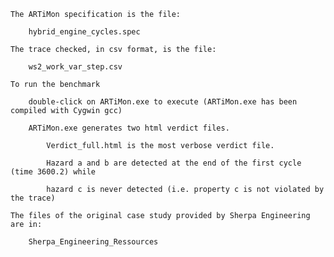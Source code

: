 
	The ARTiMon specification is the file:
	
		hybrid_engine_cycles.spec
		
	The trace checked, in csv format, is the file:
	
		ws2_work_var_step.csv
	
	To run the benchmark
	
		double-click on ARTiMon.exe to execute (ARTiMon.exe has been compiled with Cygwin gcc)
		
		ARTiMon.exe generates two html verdict files. 
		
			Verdict_full.html is the most verbose verdict file. 
			
			Hazard a and b are detected at the end of the first cycle (time 3600.2) while
			
			hazard c is never detected (i.e. property c is not violated by the trace)
			
	The files of the original case study provided by Sherpa Engineering are in:

		Sherpa_Engineering_Ressources